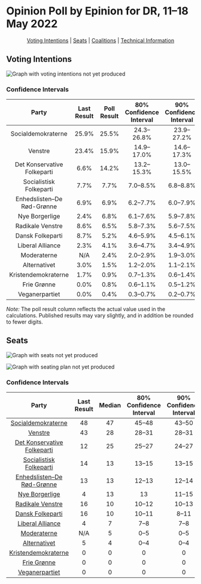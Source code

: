 # Opinion Poll by Epinion for DR, 11–18 May 2022

<p align="center"><a href="#voting-intentions">Voting Intentions</a> | <a href="#seats">Seats</a> | <a href="#coalitions">Coalitions</a> | <a href="#technical-information">Technical Information</a></p>

## Voting Intentions

![Graph with voting intentions not yet produced](2022-05-18-Epinion.png "Voting Intentions")

### Confidence Intervals

| Party | Last Result | Poll Result | 80% Confidence Interval | 90% Confidence Interval | 95% Confidence Interval | 99% Confidence Interval |
|:-----:|:-----------:|:-----------:|:-----------------------:|:-----------------------:|:-----------------------:|:-----------------------:|
| Socialdemokraterne | 25.9% | 25.5% | 24.3–26.8% |23.9–27.2% |23.6–27.5% |23.0–28.1% |
| Venstre | 23.4% | 15.9% | 14.9–17.0% |14.6–17.3% |14.4–17.6% |13.9–18.1% |
| Det Konservative Folkeparti | 6.6% | 14.2% | 13.2–15.3% |13.0–15.5% |12.7–15.8% |12.3–16.3% |
| Socialistisk Folkeparti | 7.7% | 7.7% | 7.0–8.5% |6.8–8.8% |6.6–9.0% |6.3–9.4% |
| Enhedslisten–De Rød-Grønne | 6.9% | 6.9% | 6.2–7.7% |6.0–7.9% |5.9–8.1% |5.5–8.5% |
| Nye Borgerlige | 2.4% | 6.8% | 6.1–7.6% |5.9–7.8% |5.8–8.0% |5.4–8.4% |
| Radikale Venstre | 8.6% | 6.5% | 5.8–7.3% |5.6–7.5% |5.5–7.7% |5.2–8.0% |
| Dansk Folkeparti | 8.7% | 5.2% | 4.6–5.9% |4.5–6.1% |4.3–6.3% |4.1–6.6% |
| Liberal Alliance | 2.3% | 4.1% | 3.6–4.7% |3.4–4.9% |3.3–5.1% |3.1–5.4% |
| Moderaterne | N/A | 2.4% | 2.0–2.9% |1.9–3.0% |1.8–3.2% |1.6–3.4% |
| Alternativet | 3.0% | 1.5% | 1.2–2.0% |1.1–2.1% |1.1–2.2% |0.9–2.4% |
| Kristendemokraterne | 1.7% | 0.9% | 0.7–1.3% |0.6–1.4% |0.6–1.4% |0.5–1.6% |
| Frie Grønne | 0.0% | 0.8% | 0.6–1.1% |0.5–1.2% |0.5–1.3% |0.4–1.5% |
| Veganerpartiet | 0.0% | 0.4% | 0.3–0.7% |0.2–0.7% |0.2–0.8% |0.2–0.9% |

*Note:* The poll result column reflects the actual value used in the calculations. Published results may vary slightly, and in addition be rounded to fewer digits.

## Seats

![Graph with seats not yet produced](2022-05-18-Epinion-seats.png "Seats")

![Graph with seating plan not yet produced](2022-05-18-Epinion-seating-plan.png "Seating Plan")

### Confidence Intervals

| Party | Last Result | Median | 80% Confidence Interval | 90% Confidence Interval | 95% Confidence Interval | 99% Confidence Interval |
|:-----:|:-----------:|:------:|:-----------------------:|:-----------------------:|:-----------------------:|:-----------------------:|
| <a href="#socialdemokraterne">Socialdemokraterne</a> | 48 | 47 | 45–48 |43–50 |43–50 |43–50 |
| <a href="#venstre">Venstre</a> | 43 | 28 | 28–31 |28–31 |27–31 |27–33 |
| <a href="#det-konservative-folkeparti">Det Konservative Folkeparti</a> | 12 | 25 | 25–27 |24–27 |24–28 |23–29 |
| <a href="#socialistisk-folkeparti">Socialistisk Folkeparti</a> | 14 | 13 | 13–15 |13–15 |12–15 |12–16 |
| <a href="#enhedslisten–de-rød-grønne">Enhedslisten–De Rød-Grønne</a> | 13 | 13 | 12–13 |12–14 |12–14 |11–15 |
| <a href="#nye-borgerlige">Nye Borgerlige</a> | 4 | 13 | 13 |11–15 |11–15 |10–15 |
| <a href="#radikale-venstre">Radikale Venstre</a> | 16 | 10 | 10–12 |10–13 |10–13 |10–14 |
| <a href="#dansk-folkeparti">Dansk Folkeparti</a> | 16 | 10 | 10–11 |8–11 |8–12 |8–12 |
| <a href="#liberal-alliance">Liberal Alliance</a> | 4 | 7 | 7–8 |7–8 |6–8 |6–10 |
| <a href="#moderaterne">Moderaterne</a> | N/A | 5 | 0–5 |0–5 |0–5 |0–5 |
| <a href="#alternativet">Alternativet</a> | 5 | 4 | 0–4 |0–4 |0–4 |0–4 |
| <a href="#kristendemokraterne">Kristendemokraterne</a> | 0 | 0 | 0 |0 |0 |0 |
| <a href="#frie-grønne">Frie Grønne</a> | 0 | 0 | 0 |0 |0 |0 |
| <a href="#veganerpartiet">Veganerpartiet</a> | 0 | 0 | 0 |0 |0 |0 |

